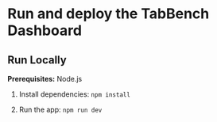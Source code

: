# Run and deploy the TabBench Dashboard

## Run Locally

**Prerequisites:**  Node.js

1. Install dependencies:
   `npm install`

2. Run the app:
   `npm run dev`

